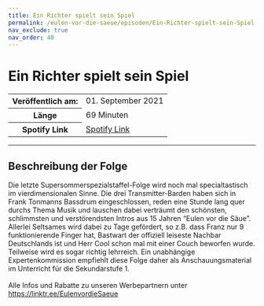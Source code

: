```yaml
---
title: Ein Richter spielt sein Spiel
permalink: /eulen-vor-die-saeue/episoden/Ein-Richter-spielt-sein-Spiel
nav_exclude: true
nav_order: 40
---
```


# Ein Richter spielt sein Spiel
<table class="resp-table dcf-table dcf-table-responsive dcf-table-bordered dcf-table-striped dcf-w-100%">
                    <tbody>
                        <tr>
                            <th scope="row">Veröffentlich am:</th>
                            <td data-label="Veröffentlich am:">01. September 2021</td>
                        </tr>
                        <tr>
                            <th scope="row">Länge </th>
                            <td data-label="Länge ">69 Minuten</td>
                        </tr><tr>
                                <th scope="row">Spotify Link</th>
                                <td data-label="Spotify Link"><a href="https://open.spotify.com/episode/2hnMJXEhuW1lSoh9j9lZiX">Spotify Link</a></td>
                            </tr></tbody>
                </table>

***

## Beschreibung der Folge

<div>
Die letzte Supersommerspezialstaffel-Folge wird noch mal specialtastisch im vierdimensionalen Sinne. Die drei Transmitter-Barden haben sich in Frank Tonmanns Bassdrum eingeschlossen, reden eine Stunde lang quer durchs Thema Musik und lauschen dabei verträumt den schönsten, schlimmsten und verstörendsten Intros aus 15 Jahren “Eulen vor die Säue”. <br> Allerlei Seltsames wird dabei zu Tage gefördert, so z.B. dass Franz nur 9 funktionierende Finger hat, Bastwart der offiziell leiseste Nachbar Deutschlands ist und Herr Cool schon mal mit einer Couch beworfen wurde. Teilweise wird es sogar richtig lehrreich. Ein unabhängige Expertenkommission empfiehlt diese Folge daher als Anschauungsmaterial im Unterricht für die Sekundarstufe 1. <br>  <br> Alle Infos und Rabatte zu unseren Werbepartnern unter <a href="https://linktr.ee/EulenvordieSaeue">https://linktr.ee/EulenvordieSaeue</a>  
</div>

